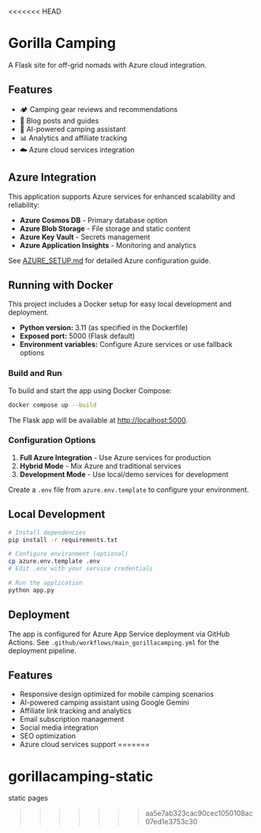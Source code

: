 <<<<<<< HEAD
# Gorilla Camping
A Flask site for off-grid nomads with Azure cloud integration.

## Features
- 🏕️ Camping gear reviews and recommendations
- 📝 Blog posts and guides  
- 🤖 AI-powered camping assistant
- 📊 Analytics and affiliate tracking
- ☁️ Azure cloud services integration

## Azure Integration
This application supports Azure services for enhanced scalability and reliability:
- **Azure Cosmos DB** - Primary database option
- **Azure Blob Storage** - File storage and static content
- **Azure Key Vault** - Secrets management
- **Azure Application Insights** - Monitoring and analytics

See [AZURE_SETUP.md](AZURE_SETUP.md) for detailed Azure configuration guide.

## Running with Docker

This project includes a Docker setup for easy local development and deployment.

- **Python version:** 3.11 (as specified in the Dockerfile)
- **Exposed port:** 5000 (Flask default)
- **Environment variables:** Configure Azure services or use fallback options

### Build and Run

To build and start the app using Docker Compose:

```sh
docker compose up --build
```

The Flask app will be available at [http://localhost:5000](http://localhost:5000).

### Configuration Options

1. **Full Azure Integration** - Use Azure services for production
2. **Hybrid Mode** - Mix Azure and traditional services  
3. **Development Mode** - Use local/demo services for development

Create a `.env` file from `azure.env.template` to configure your environment.

## Local Development

```bash
# Install dependencies
pip install -r requirements.txt

# Configure environment (optional)
cp azure.env.template .env
# Edit .env with your service credentials

# Run the application
python app.py
```

## Deployment

The app is configured for Azure App Service deployment via GitHub Actions.
See `.github/workflows/main_gorillacamping.yml` for the deployment pipeline.

## Features

- Responsive design optimized for mobile camping scenarios
- AI-powered camping assistant using Google Gemini
- Affiliate link tracking and analytics
- Email subscription management
- Social media integration
- SEO optimization
- Azure cloud services support
=======
# gorillacamping-static
static pages
>>>>>>> aa5e7ab323cac90cec1050108ac07ed1e3753c30
